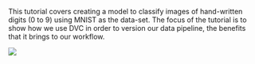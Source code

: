 This tutorial covers creating a model to classify images of
hand-written digits (0 to 9) using MNIST as the data-set.  The focus
of the tutorial is to show how we use DVC in order to version our data
pipeline, the benefits that it brings to our workflow.

![](/dvc/courses/tutorials/mnist/assets/mnist-examples.png)
